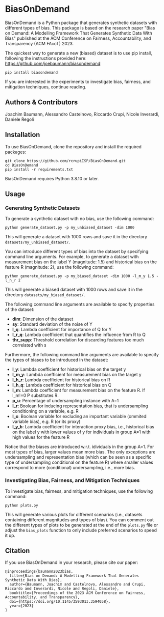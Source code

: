 # BiasOnDemand

BiasOnDemand is a Python package that generates synthetic datasets with different types of bias. This package is based on the research paper "Bias on Demand: A Modelling Framework That Generates Synthetic Data With Bias" published at the ACM Conference on Fairness, Accountability, and Transparency (ACM FAccT) 2023.

The quickest way to generate a new (biased) dataset is to use pip install, following the instructions provided here: https://github.com/joebaumann/biasondemand
```
pip install biasondemand
```

If you are interested in the experiments to investigate bias, fairness, and mitigation techniques, continue reading.

## Authors & Contributors

Joachim Baumann, Alessandro Castelnovo, Riccardo Crupi, Nicole Inverardi, Daniele Regoli

## Installation

To use BiasOnDemand, clone the repository and install the required packages:

```
git clone https://github.com/rcrupiISP/BiasOnDemand.git
cd BiasOnDemand
pip install -r requirements.txt
```

BiasOnDemand requires Python 3.8.10 or later.

## Usage

### Generating Synthetic Datasets

To generate a synthetic dataset with no bias, use the following command:

```
python generate_dataset.py -p my_unbiased_dataset -dim 1000
```

This will generate a dataset with 1000 rows and save it in the directory `datasets/my_unbiased_dataset/`.

You can introduce different types of bias into the dataset by specifying command line arguments. For example, to generate a dataset with measurement bias on the label Y (magnitude: 1.5) and historical bias on the feature R (magnitude: 2), use the following command:

```
python generate_dataset.py -p my_biased_dataset -dim 1000 -l_m_y 1.5 -l_h_r 2
```

This will generate a biased dataset with 1000 rows and save it in the directory `datasets/my_biased_dataset/`.

The following command line arguments are available to specify properties of the dataset:
- **dim**: Dimension of the dataset
- **sy**: Standard deviation of the noise of Y
- **l_q**: Lambda coefficient for importance of Q for Y
- **l_r_q**: Lambda coefficient that quantifies the influence from R to Q
- **thr_supp**: Threshold correlation for discarding features too much correlated with s

Furthermore, the following command line arguments are available to specify the types of biases to be introduced in the dataset:
- **l_y**: Lambda coefficient for historical bias on the target y
- **l_m_y**: Lambda coefficient for measurement bias on the target y
- **l_h_r**: Lambda coefficient for historical bias on R
- **l_h_q**: Lambda coefficient for historical bias on Q
- **l_m**: Lambda coefficient for measurement bias on the feature R. If l_m!=0 P substitutes R.
- **p_u**: Percentage of undersampling instance with A=1
- **l_r**: Boolean for inducing representation bias, that is undersampling conditioning on a variable, e.g. R
- **l_o**: Boolean variable for excluding an important variable (ommited variable bias), e.g. R (or its proxy)
- **l_y_b**: Lambda coefficient for interaction proxy bias, i.e., historical bias on the label y with lower values of y for individuals in group A=1 with high values for the feature R

Notice that the biases are introduced w.r.t. idividuals in the group A=1.
For most types of bias, larger values mean more bias. The only exceptions are undersampling and representation bias (which can be seen as a specific type of undersampling conditional on the feature R) where smaller values correspond to more (conditional) undersampling, i.e., more bias.

### Investigating Bias, Fairness, and Mitigation Techniques

To investigate bias, fairness, and mitigation techniques, use the following command:

```
python plots.py
```

This will generate various plots for different scenarios (i.e., datasets containing different magnitudes and types of bias). You can comment out the different types of plots to be generated at the end of the `plots.py` file or adjust the `bias_plots` function to only include preferred scenarios to speed it up.

## Citation

If you use BiasOnDemand in your research, please cite our paper:

```
@inproceedings{baumann2023bias,
  title={Bias on Demand: A Modelling Framework That Generates Synthetic Data With Bias},
  author={Baumann, Joachim and Castelnovo, Alessandro and Crupi, Riccardo and Inverardi, Nicole and Regoli, Daniele},
  booktitle={Proceedings of the 2023 ACM Conference on Fairness, Accountability, and Transparency},
  doi={https://doi.org/10.1145/3593013.3594058},
  year={2023}
}
```
